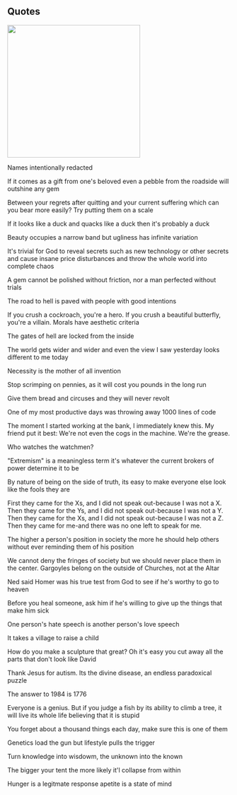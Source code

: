 
## <a name=quotes>Quotes</a>

<img src="pix/liberty.avif" style="width:300px; height: auto;">

Names intentionally redacted

If it comes as a gift from one's beloved even a pebble from the roadside will outshine any gem 

Between your regrets after quitting and your current suffering which can you bear more easily? Try putting them on a scale

If it looks like a duck and quacks like a duck then it's probably a duck

Beauty occupies a narrow band but ugliness has infinite variation

It's trivial for God to reveal secrets such as new technology or other secrets and cause insane price disturbances and throw the whole world into complete chaos

A gem cannot be polished without friction, nor a man perfected without trials

The road to hell is paved with people with good intentions

If you crush a cockroach, you're a hero. If you crush a beautiful butterfly, you're a villain. Morals have aesthetic criteria

The gates of hell are locked from the inside

The world gets wider and wider and even the view I saw yesterday looks different to me today

Necessity is the mother of all invention

Stop scrimping on pennies, as it will cost you pounds in the long run

Give them bread and circuses and they will never revolt

One of my most productive days was throwing away 1000 lines of code

The moment I started working at the bank, I immediately knew this. My friend put it best: We're not even the cogs in the machine. We're the grease.

Who watches the watchmen?

"Extremism" is a meaningless term it's whatever the current brokers of power determine it to be

By nature of being on the side of truth, its easy to make everyone else look like the fools they are

First they came for the Xs, and I did not speak out-because I was not a X.  Then they came for the Ys, and I did not speak out-because I was not a Y.  Then they came for the Xs, and I did not speak out-because I was not a Z.  Then they came for me-and there was no one left to speak for me.

The higher a person's position in society the more he should help others without ever reminding them of his position

We cannot deny the fringes of society but we should never place them in the center. Gargoyles belong on the outside of Churches, not at the Altar

Ned said Homer was his true test from God to see if he's worthy to go to heaven

Before you heal someone, ask him if he's willing to give up the things that make him sick

One person's hate speech is another person's love speech

It takes a village to raise a child

How do you make a sculpture that great? Oh it's easy you cut away all the parts that don't look like David

Thank Jesus for autism. Its the divine disease, an endless paradoxical puzzle

The answer to 1984 is 1776

Everyone is a genius. But if you judge a fish by its ability to climb a tree, it will live its whole life believing that it is stupid

You forget about a thousand things each day, make sure this is one of them

Genetics load the gun but lifestyle pulls the trigger

Turn knowledge into wisdowm, the unknown into the known

The bigger your tent the more likely it'l collapse from within

Hunger is a legitmate response apetite is a state of mind
